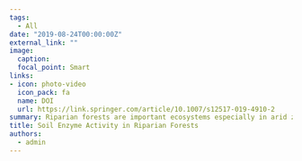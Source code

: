 ```yaml
---
tags:
  - All
date: "2019-08-24T00:00:00Z"
external_link: ""
image:
  caption: 
  focal_point: Smart
links:
- icon: photo-video
  icon_pack: fa
  name: DOI
  url: https://link.springer.com/article/10.1007/s12517-019-4910-2
summary: Riparian forests are important ecosystems especially in arid zones but no information is available about soil enzyme activity in this ecosystem. Therefore, the objectives of this study were to explore some soil enzyme activities and investigate which soil physico-chemical factors affect these soil enzyme activities in riparian forests the most. 
title: Soil Enzyme Activity in Riparian Forests
authors: 
  - admin
---
```

